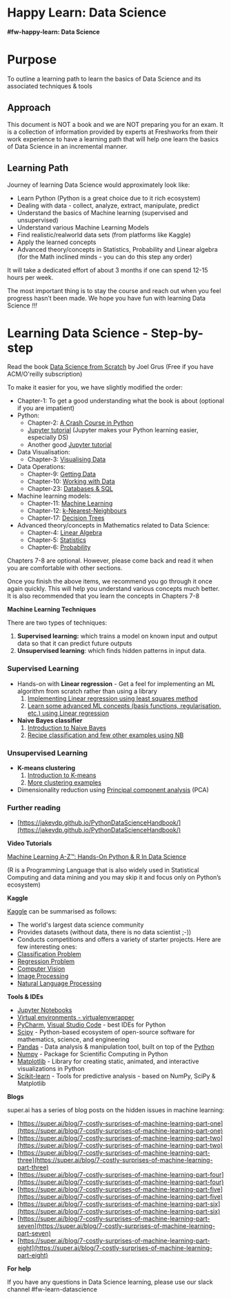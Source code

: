 # Happy Learn: Data Science

**#fw-happy-learn: Data Science**

# **Purpose**

To outline a learning path to learn the basics of Data Science and its associated techniques & tools

## **Approach**

This document is NOT a book and we are NOT preparing you for an exam. It is a collection of information provided by experts at Freshworks from their work experience to have a learning path that will help one learn the basics of Data Science in an incremental manner.

## **Learning Path**

Journey of learning Data Science would approximately look like:

- Learn Python (Python is a great choice due to it rich ecosystem)
- Dealing with data - collect, analyze, extract, manipulate, predict
- Understand the basics of Machine learning (supervised and unsupervised)
- Understand various Machine Learning Models
- Find realistic/realworld data sets (from platforms like Kaggle)
- Apply the learned concepts
- Advanced theory/concepts in Statistics, Probability and Linear algebra (for the Math inclined minds - you can do this step any order)

It will take a dedicated effort of about 3 months if one can spend 12-15 hours per week.

The most important thing is to stay the course and reach out when you feel progress hasn’t been made. We hope you have fun with learning Data Science *!!!*

# **Learning Data Science - Step-by-step**

Read the book [Data Science from Scratch](https://learning.oreilly.com/library/view/data-science-from/9781492041122/) by Joel Grus (Free if you have ACM/O'reilly subscription)

To make it easier for you, we have slightly modified the order:

- Chapter-1: To get a good understanding what the book is about (optional if you are impatient)
- Python:
    - Chapter-2: [A Crash Course in Python](https://learning.oreilly.com/library/view/data-science-from/9781491901410/ch02.html#python)
    - [Jupyter tutorial](https://www.dataquest.io/blog/jupyter-notebook-tutorial/) (Jupyter makes your Python learning easier, especially DS)
    - Another good [Jupyter tutorial](https://realpython.com/jupyter-notebook-introduction/)
- Data Visualisation:
    - Chapter-3: [Visualising Data](https://learning.oreilly.com/library/view/data-science-from/9781491901410/ch03.html#visualizing_data)
- Data Operations:
    - Chapter-9: [Getting Data](https://learning.oreilly.com/library/view/data-science-from/9781491901410/ch09.html#getting_data)
    - Chapter-10: [Working with Data](https://learning.oreilly.com/library/view/data-science-from/9781491901410/ch10.html#working_with_data)
    - Chapter-23: [Databases & SQL](https://learning.oreilly.com/library/view/data-science-from/9781491901410/ch23.html#databases)
- Machine learning models:
    - Chapter-11: [Machine Learning](https://learning.oreilly.com/library/view/data-science-from/9781491901410/ch11.html#machine_learning)
    - Chapter-12: [k-Nearest-Neighbours](https://learning.oreilly.com/library/view/data-science-from/9781491901410/ch12.html#nearest_neighbors)
    - Chapter-17: [Decision Trees](https://learning.oreilly.com/library/view/data-science-from/9781491901410/ch17.html#decision_trees)
- Advanced theory/concepts in Mathematics related to Data Science:
    - Chapter-4: [Linear Algebra](https://learning.oreilly.com/library/view/data-science-from/9781491901410/ch04.html#linear_algebra)
    - Chapter-5: [Statistics](https://learning.oreilly.com/library/view/data-science-from/9781491901410/ch05.html#statistics)
    - Chapter-6: [Probability](https://learning.oreilly.com/library/view/data-science-from/9781491901410/ch06.html#probability)

Chapters 7-8 are optional. However, please come back and read it when you are comfortable with other sections.

Once you finish the above items, we recommend you go through it once again quickly. This will help you understand various concepts much better. It is also recommended that you learn the concepts in Chapters 7-8

**Machine Learning Techniques**

There are two types of techniques:

1. **Supervised learning:** which trains a model on known input and output data so that it can predict future outputs
2. **Unsupervised learning**: which finds hidden patterns in input data.

### **Supervised Learning**

- Hands-on with **Linear regression** - Get a feel for implementing an ML algorithm from scratch rather than using a library
    1. [Implementing Linear regression using least squares method](https://nbviewer.jupyter.org/github/rasbt/algorithms_in_ipython_notebooks/blob/master/ipython_nbs/statistics/linregr_least_squares_fit.ipynb)
    2. [Learn some advanced ML concepts (basis functions, regularisation, etc.) using Linear regression](https://colab.research.google.com/github/jakevdp/PythonDataScienceHandbook/blob/master/notebooks/05.06-Linear-Regression.ipynb)
- **Naive Bayes classifier**
    1. [Introduction to Naive Bayes](https://colab.research.google.com/github/jakevdp/PythonDataScienceHandbook/blob/master/notebooks/05.05-Naive-Bayes.ipynb)
    2. [Recipe classification and few other examples using NB](http://jonathansoma.com/lede/foundations/classes/classification/naive-bayes/)

### **Unsupervised Learning**

- **K-means clustering**
    1. [Introduction to K-means](https://colab.research.google.com/github/jakevdp/PythonDataScienceHandbook/blob/master/notebooks/05.11-K-Means.ipynb)
    2. [More clustering examples](https://colab.research.google.com/github/saskeli/data-analysis-with-python-summer-2019/blob/master/clustering.ipynb)
- Dimensionality reduction using [Principal component analysis](https://www.kaggle.com/nirajvermafcb/principal-component-analysis-explained) (PCA)

### **Further reading**

- [https://jakevdp.github.io/PythonDataScienceHandbook/](https://jakevdp.github.io/PythonDataScienceHandbook/)

**Video Tutorials**

[Machine Learning A-Z™: Hands-On Python & R In Data Science](https://www.udemy.com/course/machinelearning/)

(R is a Programming Language that is also widely used in Statistical Computing and data mining and you may skip it and focus only on Python’s ecosystem)

**Kaggle**

[Kaggle](https://www.kaggle.com/) can be summarised as follows:

- The world's largest data science community
- Provides datasets (without data, there is no data scientist ;-))
- Conducts competitions and offers a variety of starter projects. Here are few interesting ones:
- [Classification Problem](https://www.kaggle.com/c/titanic)
- [Regression Problem](https://www.kaggle.com/c/house-prices-advanced-regression-techniques)
- [Computer Vision](https://www.kaggle.com/c/digit-recognizer)
- [Image Processing](https://www.kaggle.com/c/facial-keypoints-detection)
- [Natural Language Processing](https://www.kaggle.com/c/word2vec-nlp-tutorial)

**Tools & IDEs**

- [Jupyter Notebooks](https://jupyter.org/)
- [Virtual environments - virtualenvwrapper](https://docs.python.org/3.4/library/venv.html)
- [PyCharm](https://www.jetbrains.com/pycharm/), [Visual Studio Code](https://code.visualstudio.com/) - best IDEs for Python
- [Scipy](https://www.scipy.org/) - Python-based ecosystem of open-source software for mathematics, science, and engineering
- [Pandas](https://pandas.pydata.org/) - Data analysis & manipulation tool, built on top of the [Python](https://www.python.org/)
- [Numpy](https://numpy.org/) - Package for Scientific Computing in Python
- [Matplotlib](https://matplotlib.org/) - Library for creating static, animated, and interactive visualizations in Python
- [Scikit-learn](https://scikit-learn.org/) - Tools for predictive analysis - based on NumPy, SciPy & Matplotlib

**Blogs**

super.ai has a series of blog posts on the hidden issues in machine learning:

- [https://super.ai/blog/7-costly-surprises-of-machine-learning-part-one](https://super.ai/blog/7-costly-surprises-of-machine-learning-part-one)
- [https://super.ai/blog/7-costly-surprises-of-machine-learning-part-two](https://super.ai/blog/7-costly-surprises-of-machine-learning-part-two)
- [https://super.ai/blog/7-costly-surprises-of-machine-learning-part-three](https://super.ai/blog/7-costly-surprises-of-machine-learning-part-three)
- [https://super.ai/blog/7-costly-surprises-of-machine-learning-part-four](https://super.ai/blog/7-costly-surprises-of-machine-learning-part-four)
- [https://super.ai/blog/7-costly-surprises-of-machine-learning-part-five](https://super.ai/blog/7-costly-surprises-of-machine-learning-part-five)
- [https://super.ai/blog/7-costly-surprises-of-machine-learning-part-six](https://super.ai/blog/7-costly-surprises-of-machine-learning-part-six)
- [https://super.ai/blog/7-costly-surprises-of-machine-learning-part-seven](https://super.ai/blog/7-costly-surprises-of-machine-learning-part-seven)
- [https://super.ai/blog/7-costly-surprises-of-machine-learning-part-eight](https://super.ai/blog/7-costly-surprises-of-machine-learning-part-eight)

**For help**

If you have any questions in Data Science learning, please use our slack channel #fw-learn-datascience